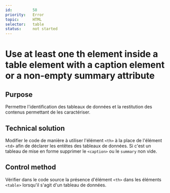 ```yaml
---
id:         58
priority:   Error
topic:      HTML
selector:   table
status:     not started
---
```


# Use at least one th element inside a table element with a caption element or a non-empty summary attribute

## Purpose

Permettre l'identification des tableaux de données et la restitution des contenus permettant de les caractériser.

## Technical solution

Modifier le code de manière à utiliser l'élément `<th>` à la place de l'élément `<td>` afin de déclarer les entêtes des tableaux de données. Si c'est un tableau de mise en forme supprimer le `<caption>` ou le `summary` non vide.

## Control method

Vérifier dans le code source la présence d'élément `<th>` dans les éléments `<table>` lorsqu'il s'agit d'un tableau de données.
